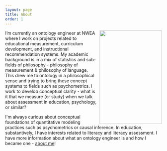 ```yaml
---
layout: page
title: About
order: 1
---
```


<div style='float: right; padding-left: 10px' >
  <img src='../assets/img/headshot.jpg' width="200" height="300" />
</div>


I’m currently an ontology engineer at NWEA where I work on projects related to educational measurement, curriculum development, and instructional recommendation systems. My academic background is in a mix of statistics and sub-fields of philosophy - philosophy of measurement & philosophy of language. This drew me to ontology in a philosophical sense and trying to bring these concept systems to fields such as psychometrics. I work to develop conceptual clarity - what is it that we measure (or study) when we talk about assessment in education, psychology, or similar? 

I'm always curious about conceptual foundations of quantitative modeling practices such as psychometrics or causal inference. In education, substantively, I have interests related to literacy and literacy assessment.  I have more information about what an ontology engineer is and how I became one - [about me](https://dbkatz.com/about/)!
